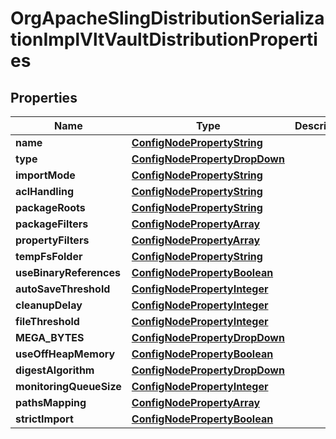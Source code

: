 
# OrgApacheSlingDistributionSerializationImplVltVaultDistributionProperties

## Properties
Name | Type | Description | Notes
------------ | ------------- | ------------- | -------------
**name** | [**ConfigNodePropertyString**](ConfigNodePropertyString.md) |  |  [optional]
**type** | [**ConfigNodePropertyDropDown**](ConfigNodePropertyDropDown.md) |  |  [optional]
**importMode** | [**ConfigNodePropertyString**](ConfigNodePropertyString.md) |  |  [optional]
**aclHandling** | [**ConfigNodePropertyString**](ConfigNodePropertyString.md) |  |  [optional]
**packageRoots** | [**ConfigNodePropertyString**](ConfigNodePropertyString.md) |  |  [optional]
**packageFilters** | [**ConfigNodePropertyArray**](ConfigNodePropertyArray.md) |  |  [optional]
**propertyFilters** | [**ConfigNodePropertyArray**](ConfigNodePropertyArray.md) |  |  [optional]
**tempFsFolder** | [**ConfigNodePropertyString**](ConfigNodePropertyString.md) |  |  [optional]
**useBinaryReferences** | [**ConfigNodePropertyBoolean**](ConfigNodePropertyBoolean.md) |  |  [optional]
**autoSaveThreshold** | [**ConfigNodePropertyInteger**](ConfigNodePropertyInteger.md) |  |  [optional]
**cleanupDelay** | [**ConfigNodePropertyInteger**](ConfigNodePropertyInteger.md) |  |  [optional]
**fileThreshold** | [**ConfigNodePropertyInteger**](ConfigNodePropertyInteger.md) |  |  [optional]
**MEGA_BYTES** | [**ConfigNodePropertyDropDown**](ConfigNodePropertyDropDown.md) |  |  [optional]
**useOffHeapMemory** | [**ConfigNodePropertyBoolean**](ConfigNodePropertyBoolean.md) |  |  [optional]
**digestAlgorithm** | [**ConfigNodePropertyDropDown**](ConfigNodePropertyDropDown.md) |  |  [optional]
**monitoringQueueSize** | [**ConfigNodePropertyInteger**](ConfigNodePropertyInteger.md) |  |  [optional]
**pathsMapping** | [**ConfigNodePropertyArray**](ConfigNodePropertyArray.md) |  |  [optional]
**strictImport** | [**ConfigNodePropertyBoolean**](ConfigNodePropertyBoolean.md) |  |  [optional]



